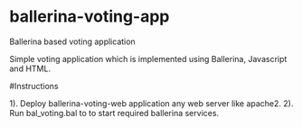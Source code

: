 # ballerina-voting-app
Ballerina based voting application

Simple voting application which is implemented using Ballerina, Javascript and HTML.

#Instructions

1). Deploy ballerina-voting-web application any web server like apache2.
2). Run bal_voting.bal to to start required ballerina services.
